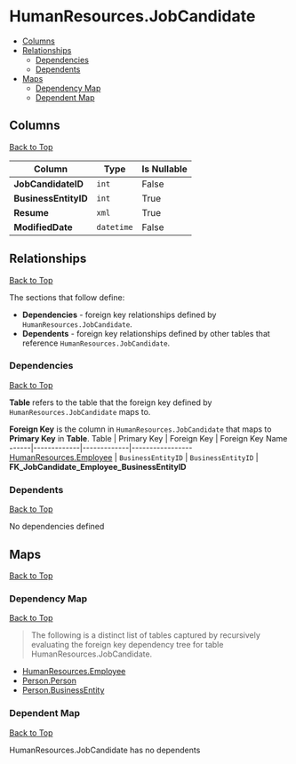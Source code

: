 # HumanResources.JobCandidate

* [Columns](#columns)
* [Relationships](#relationships)
    * [Dependencies](#dependencies)
    * [Dependents](#dependents)
* [Maps](#maps)
    * [Dependency Map](#dependency-map)
    * [Dependent Map](#dependent-map)

## Columns
[Back to Top](#humanresourcesjobcandidate)

Column | Type | Is Nullable
-------|------|------------
**JobCandidateID** | `int` | False
**BusinessEntityID** | `int` | True
**Resume** | `xml` | True
**ModifiedDate** | `datetime` | False

## Relationships
[Back to Top](#humanresourcesjobcandidate)


The sections that follow define:
* **Dependencies** - foreign key relationships defined by `HumanResources.JobCandidate`.
* **Dependents** - foreign key relationships defined by other tables that reference `HumanResources.JobCandidate`.

### Dependencies
[Back to Top](#humanresourcesjobcandidate)


**Table** refers to the table that the foreign key defined by `HumanResources.JobCandidate` maps to.

**Foreign Key** is the column in `HumanResources.JobCandidate` that maps to **Primary Key** in **Table**.
Table | Primary Key | Foreign Key | Foreign Key Name
------|-------------|-------------|-----------------
[HumanResources.Employee](./Employee.md) | `BusinessEntityID` | `BusinessEntityID` | **FK_JobCandidate_Employee_BusinessEntityID**

### Dependents
[Back to Top](#humanresourcesjobcandidate)

No dependencies defined

## Maps
[Back to Top](#humanresourcesjobcandidate)

### Dependency Map
[Back to Top](#humanresourcesjobcandidate)

> The following is a distinct list of tables captured by recursively evaluating the foreign key dependency tree for table HumanResources.JobCandidate.

* [HumanResources.Employee](./Employee.md)
* [Person.Person](../Person/Person.md)
* [Person.BusinessEntity](./BusinessEntity.md)
### Dependent Map
[Back to Top](#humanresourcesjobcandidate)

HumanResources.JobCandidate has no dependents
